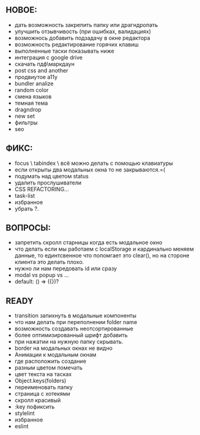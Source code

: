 ## НОВОЕ:

- дать возможность закрепить папку или драгндропать
- улучшить отзывчивость (при ошибках, валидациях)
- возможнось добавить подзадачу в окне редактора
- возможность редактирование горячих клавиш
- выполненные таски показывать ниже
- интеграция с google drive
- скачать пдф\маркдаун
- post css and another
- продвиутое a11y
- bundler analize
- random color
- смена языков
- темная тема
- dragndrop
- new set
- фильтры
- seo

## ФИКС:

- focus \ tabindex \ всё можно делать с помощью клавиатуры
- если открыты два модальных окна то не закрываются.=(
- подумать над цветом status
- удалить прослушиватели
- CSS REFACTORING...
- task-list
- избранное
- убрать ?.

## ВОПРОСЫ:

- запретить скролл старницы когда есть модальное окно
- что делать если мы работаем с localStorage и кардинально меняем данные, то единтсвенное что попомгает это clear(), но на стороне клиента это делать плохо.
- нужно ли нам передовать id или сразу
- modal vs popup vs ...
- default: () => ({})?

## READY

- transition запихнуть в модальные компоненты
- что нам делать при переполнении folder name
- возможность создавать неотсортированные
- более оптимизированный шрифт добавить
- при нажатии на нужную папку скрывать.
- border на модальных окнах не видно
- Анимации к модальным окнам
- где расположить создание
- разным цветом помечать
- цвет текста на тасках
- Object.keys(folders)
- переименовать папку
- страница с хотекями
- скролл красивый
- :key пофиксить
- stylelint
- избранное
- eslint
